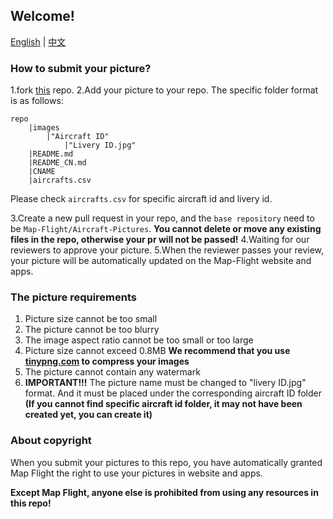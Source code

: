 ## Welcome!
[English](README.md) | [中文](README_CN.md)

### How to submit your picture?
1.fork [this](https://github.com/Map-Flight/Aircraft-Pictures) repo.
2.Add your picture to your repo. The specific folder format is as follows:

```
repo
    |images
        |"Aircraft ID"
            |"Livery ID.jpg"
    |README.md
    |README_CN.md
    |CNAME
    |aircrafts.csv
```

Please check `aircrafts.csv` for specific aircraft id and livery id.

3.Create a new pull request in your repo, and the `base repository` need to be `Map-Flight/Aircraft-Pictures`. **You cannot delete or move any existing files in the repo, otherwise your pr will not be passed!**
4.Waiting for our reviewers to approve your picture.
5.When the reviewer passes your review, your picture will be automatically updated on the Map-Flight website and apps.

### The picture requirements
1. Picture size cannot be too small
2. The picture cannot be too blurry
3. The image aspect ratio cannot be too small or too large
4. Picture size cannot exceed 0.8MB **We recommend that you use [tinypng.com](http://tinypng.com) to compress your images**
5. The picture cannot contain any watermark
6. **IMPORTANT!!!** The picture name must be changed to "livery ID.jpg" format. And it must be placed under the corresponding aircraft ID folder **(If you cannot find specific aircraft id folder, it may not have been created yet, you can create it)**

### About copyright
When you submit your pictures to this repo, you have automatically granted Map Flight the right to use your pictures in website and apps.

**Except Map Flight, anyone else is prohibited from using any resources in this repo!**
